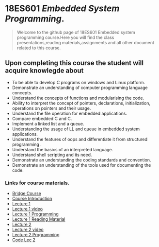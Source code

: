 # 18ES601 _Embedded System Programming_.
> Welcome to the github page of 18ES601 Embedded system programming course.Here you will find the class presentations,reading materials,assignments and all other document related to this course. 

## Upon completing this course the student will acquire knowlegde about 

* To be able to develop C programs on windows and Linux platform.
* Demonstrate an understanding of computer programming language concepts.
* Understand the concepts of functions and modularising the code.
* Ability to interpret the concept of pointers, declarations, initialization, operations on pointers and their usage.
* Understand the file operation for embedded applications.
* Compare embedded C and C.
* Implement a linked list and a queue.
* Understanding the usage of LL and queue in embedded system applications.
* Understand the features of oops  and differentiate it from structured programming .
* Understand the basics of an interpreted language.
* Understand shell scripting and its need.
* Demonstrate an understanding the coding standards and convention.
*  Demonstrate an understanding of the tools used for documenting the code.



### Links for course materials.
- [Bridge Course][Link_bride]
- [Course Introduction][link_intro]
- [Lecture 1][Lect1_pdf]
- [Lecture 1 video][Lect1]
- [Lecture 1 Programming][Lect1_Programming]
- [Lecture 1 Reading Material][Lect1_reading_pdf]
- [Lecture 2][lect2_pdf]
- [Lecture 2 video][Lect2]
- [Lecture 2 Programming][Lect2_Programming]
- [Code Lec 2][L2_Code]


[Link_bride]:https://github.com/sarathtv/18ES601_ESP_2020_FALL/blob/master/Presentations/Bridge_Course.pdf
[link_intro]:https://github.com/sarathtv/18ES601_ESP_2020_FALL/blob/master/Presentations/18ES601_00_Course_Intro.pdf
[Lect1_pdf]:https://github.com/sarathtv/18ES601_ESP_2020_FALL/blob/master/Presentations/18ES601_Lec_1.pdf
[Lect1]:https://youtu.be/Fjm0EIR-Jt8
[Lect1_Programming]:https://youtu.be/jLNHRspCRpg
[Lect1_reading_pdf]:https://github.com/sarathtv/18ES601_ESP_2020_FALL/blob/master/Presentations/18ES601_Lec_1_ReadingMaterial.pdf
[lect2_pdf]:https://github.com/sarathtv/18ES601_ESP_2020_FALL/blob/master/Presentations/18ES601_Lec_2.pdf
[Lect2]:https://youtu.be/aI3XLMLim8E
[Lect2_Programming]:https://youtu.be/kAgwme-bmok
[L2_Code]:https://github.com/sarathtv/18ES601_ESP_2020_FALL/tree/master/Additional%20Content/Codes/Lec_2
